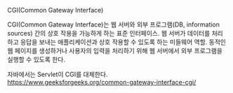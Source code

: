 CGI(Common Gateway Interface)

CGI(Common Gateway Interface)는 웹 서버와 외부 프로그램(DB, information sources) 간의 상호 작용을 가능하게 하는 표준 인터페이스. 웹 서버가 데이터를 처리하고 응답을 보내는 애플리케이션과 상호 작용할 수 있도록 하는 미들웨어 역할. 동적인 웹 페이지를 생성하거나 사용자의 입력을 처리하기 위해 웹 서버에서 외부 프로그램을 실행할 수 있도록 한다. 

자바에서는 Servlet이 CGI를 대체한다. 
https://www.geeksforgeeks.org/common-gateway-interface-cgi/
